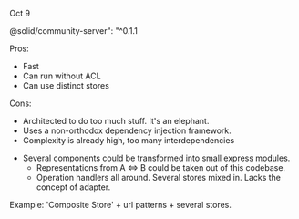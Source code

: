 Oct 9

@solid/community-server": "^0.1.1 

Pros:
- Fast
- Can run without ACL
- Can use distinct stores

Cons:
- Architected to do too much stuff. It's an elephant. 
- Uses a non-orthodox dependency injection framework. 
- Complexity is already high, too many interdependencies

* Several components could be transformed into small express modules.
    - Representations from A <=> B could be taken out of this codebase.
    - Operation handlers all around. Several stores mixed in. Lacks the concept of adapter.

Example: 
 'Composite Store' + url patterns + several stores. 
